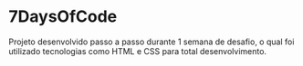 # 7DaysOfCode
Projeto desenvolvido passo a passo durante 1 semana de desafio, o qual foi utilizado tecnologias como HTML e CSS para total desenvolvimento.

